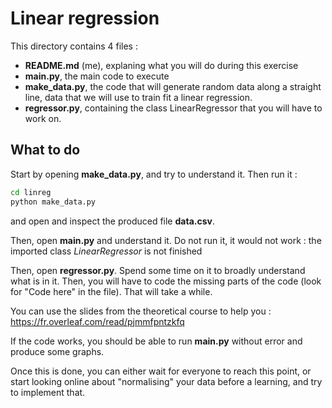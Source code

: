 # Linear regression

This directory contains 4 files : 
* **README.md** (me), explaning what you will do during this exercise
* **main.py**, the main code to execute
* **make_data.py**, the code that will generate random data along a straight line, data that we will
  use to train fit a linear regression.
* **regressor.py**, containing the class LinearRegressor that you will have to work on.

## What to do

Start by opening **make_data.py**, and try to understand it. Then run it :

```bash
cd linreg
python make_data.py
```
and open and inspect the produced file **data.csv**.

Then, open **main.py** and understand it. Do not run it, it would not work : the imported class *LinearRegressor*
is not finished

Then, open **regressor.py**. Spend some time on it to broadly understand what is in it. Then, you will
have to code the missing parts of the code (look for "Code here" in the file). That will take a while.

You can use the slides from the theoretical course to help you : https://fr.overleaf.com/read/pjmmfpntzkfq

If the code works, you should be able to run **main.py** without error and produce some graphs. 

Once this is done, you can either wait for everyone to reach this point, or start looking online about "normalising"
your data before a learning, and try to implement that.